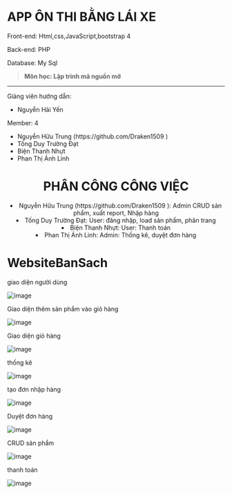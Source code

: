 
# APP ÔN THI BẰNG LÁI XE
<p>Front-end: Html,css,JavaScript,bootstrap 4 </p>
<p>Back-end: PHP</p>
<p>Database: My Sql </p>


>**Môn học:  Lập trình mã nguồn mở**

<hr/>
<p>Giảng viên hướng dẫn:</p>
<ul>
  <li>Nguyễn Hải Yến</li>
</ul>
<p>Member: 4</p> 
<ul>

  <li>Nguyễn Hữu Trung (https://github.com/Draken1509 )</li>
  <li>Tống Duy Trường Đạt</li>
  <li>Biện Thanh Nhựt</li>
  <li>Phan Thị Ánh Linh</li>
</ul>


<div align="center">

# PHÂN CÔNG CÔNG VIỆC
  <li>Nguyễn Hữu Trung (https://github.com/Draken1509 ): Admin CRUD sản phẩm, xuất report, Nhập hàng</li>
  <li>Tống Duy Trường Đạt: User: đăng nhập, load sản phẩm, phân trang</li>
  <li>Biện Thanh Nhựt: User: Thanh toán</li>
  <li>Phan Thị Ánh Linh: Admin: Thống kê, duyệt đơn hàng</li>
</div>


# WebsiteBanSach
<p>  giao diện người dùng </p>

![image](https://user-images.githubusercontent.com/86176263/253220870-492bc812-73e1-4898-adea-2e3ae0e7c32c.png)

<p>  Giao diện thêm sản phẩm vào giỏ hàng</p> 

![image](https://user-images.githubusercontent.com/86176263/253220844-73e7626f-40e6-4682-a059-8690beb24b5e.png)

<p>  Giao diện  giỏ hàng</p> 

![image](https://user-images.githubusercontent.com/86176263/253220826-69adbd51-539e-446a-9f7f-2136502bf758.png)

<p>  thống kê</p> 

![image](https://user-images.githubusercontent.com/86176263/253220773-a1051376-59d0-450f-8f78-ce9c7fefe431.png)

<p>  tạo đơn nhập hàng</p> 

![image](https://user-images.githubusercontent.com/86176263/253220784-cc1afdc3-cc67-4278-a04f-987ef443cd65.png)

<p>  Duyệt đơn hàng</p> 

![image](https://user-images.githubusercontent.com/86176263/253220805-05a4b7bc-1e5b-4718-9954-d3bc1573a6c5.png)

<p>  CRUD sản phẩm</p> 

![image](https://user-images.githubusercontent.com/86176263/253220882-e7048d3b-fe39-4201-9401-4bda0c190fda.png)


<p>  thanh toán</p> 

![image](https://user-images.githubusercontent.com/86176263/253220816-85d57fa6-5e77-4403-a829-1ee27ddaa0a1.png)

